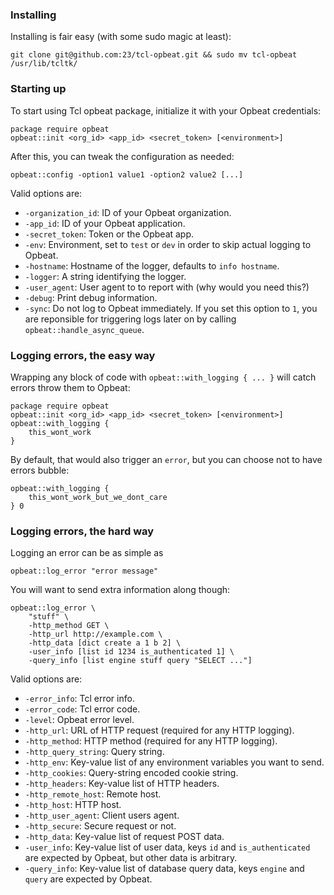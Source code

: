 ### Installing

Installing is fair easy (with some sudo magic at least):

    git clone git@github.com:23/tcl-opbeat.git && sudo mv tcl-opbeat /usr/lib/tcltk/

### Starting up

To start using Tcl opbeat package, initialize it with your Opbeat credentials:

    package require opbeat
    opbeat::init <org_id> <app_id> <secret_token> [<environment>]

After this, you can tweak the configuration as needed:

    opbeat::config -option1 value1 -option2 value2 [...]

Valid options are:

* `-organization_id`: ID of your Opbeat organization.
* `-app_id`: ID of your Opbeat application.
* `-secret_token`: Token or the Opbeat app.
* `-env`: Environment, set to `test` or `dev` in order to skip actual logging to Opbeat.
* `-hostname`: Hostname of the logger, defaults to `info hostname`.
* `-logger`: A string identifying the logger.
* `-user_agent`: User agent to to report with (why would you need this?)
* `-debug`: Print debug information.
* `-sync`: Do not log to Opbeat immediately. If you set this option to `1`, you are reponsible for triggering logs later on by calling `opbeat::handle_async_queue`.

### Logging errors, the easy way

Wrapping any block of code with `opbeat::with_logging { ... }` will catch errors throw them to Opbeat:

    package require opbeat
    opbeat::init <org_id> <app_id> <secret_token> [<environment>]
    opbeat::with_logging {
        this_wont_work
    }

By default, that would also trigger an `error`, but you can choose not to have errors bubble:

    opbeat::with_logging {
        this_wont_work_but_we_dont_care
    } 0

### Logging errors, the hard way

Logging an error can be as simple as

    opbeat::log_error "error message"

You will want to send extra information along though:

    opbeat::log_error \
        "stuff" \
        -http_method GET \
        -http_url http://example.com \
        -http_data [dict create a 1 b 2] \
        -user_info [list id 1234 is_authenticated 1] \
        -query_info [list engine stuff query "SELECT ..."]


Valid options are:

* `-error_info`: Tcl error info.
* `-error_code`: Tcl error code.
* `-level`: Opbeat error level.
* `-http_url`: URL of HTTP request (required for any HTTP logging).
* `-http_method`: HTTP method (required for any HTTP logging).
* `-http_query_string`: Query string.
* `-http_env`: Key-value list of any environment variables you want to send.
* `-http_cookies`: Query-string encoded cookie string.
* `-http_headers`: Key-value list of HTTP headers.
* `-http_remote_host`: Remote host.
* `-http_host`: HTTP host.
* `-http_user_agent`: Client users agent.
* `-http_secure`: Secure request or not.
* `-http_data`: Key-value list of request POST data.
* `-user_info`: Key-value list of user data, keys `id` and `is_authenticated` are expected by Opbeat, but other data is arbitrary.
* `-query_info`: Key-value list of database query data, keys `engine` and `query` are expected by Opbeat.

